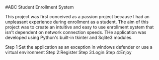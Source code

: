 #ABC Student Enrollment System

This project was first conceived as a passion project because I had an unpleasant experience during enrollment as a student.
The aim of this project was to create an intuitive and easy to use enrollment system that isn't dependent on network connection speeds.
THe application was developed using Python's built-in tkinter and Sqlite3 modules.

Step 1:Set the application as an exception in windows defender or use a virtual environment
Step 2:Register
Step 3:Login
Step 4:Enjoy

